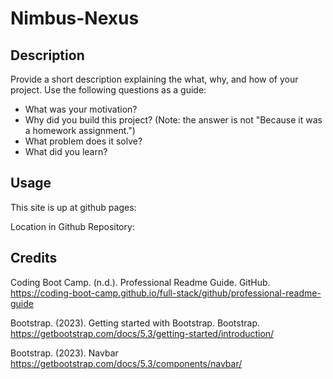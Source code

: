 # Nimbus-Nexus

## Description

Provide a short description explaining the what, why, and how of your project. Use the following questions as a guide:

- What was your motivation?
- Why did you build this project? (Note: the answer is not "Because it was a homework assignment.")
- What problem does it solve?
- What did you learn?

## Usage

This site is up at github pages:

<Insert Link>

Location in Github Repository:

<Insert Link>

## Credits

Coding Boot Camp. (n.d.). Professional Readme Guide. GitHub. https://coding-boot-camp.github.io/full-stack/github/professional-readme-guide

Bootstrap. (2023). Getting started with Bootstrap. Bootstrap. https://getbootstrap.com/docs/5.3/getting-started/introduction/

Bootstrap. (2023). Navbar https://getbootstrap.com/docs/5.3/components/navbar/
